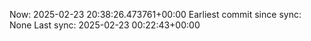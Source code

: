 Now: 2025-02-23 20:38:26.473761+00:00 Earliest commit since sync: None Last sync: 2025-02-23 00:22:43+00:00
